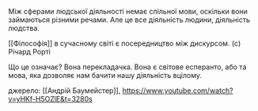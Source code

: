 ---
---

Між сферами людської діяльності немає спільної мови, оскільки вони займаються різними речами. Але це все діяльність людини, діяльність людства.

[[Філософія]] в сучасному світі є посередництво між дискурсом. (c) Річард Рорті

Що це означає? Вона перекладачка. Вона є світове есперанто, або та мова, яка дозволяє нам бачити нашу діяльність вцілому.

джерело: [[Андрій Баумейстер]], https://www.youtube.com/watch?v=yHKf-H5OZlE&t=3280s